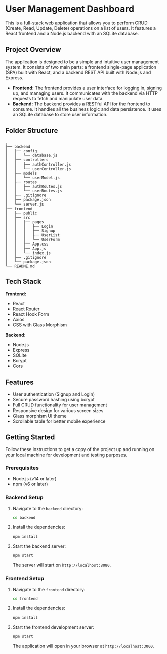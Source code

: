 # User Management Dashboard

This is a full-stack web application that allows you to perform CRUD (Create, Read, Update, Delete) operations on a list of users. It features a React frontend and a Node.js backend with an SQLite database.

## Project Overview

The application is designed to be a simple and intuitive user management system. It consists of two main parts: a frontend single-page application (SPA) built with React, and a backend REST API built with Node.js and Express.

- **Frontend:** The frontend provides a user interface for logging in, signing up, and managing users. It communicates with the backend via HTTP requests to fetch and manipulate user data.
- **Backend:** The backend provides a RESTful API for the frontend to consume. It handles all the business logic and data persistence. It uses an SQLite database to store user information.

## Folder Structure

```
.
├── backend
│   ├── config
│   │   └── database.js
│   ├── controllers
│   │   ├── authController.js
│   │   └── userController.js
│   ├── models
│   │   └── userModel.js
│   ├── routes
│   │   ├── authRoutes.js
│   │   └── userRoutes.js
│   ├── .gitignore
│   ├── package.json
│   └── server.js
├── frontend
│   ├── public
│   ├── src
│   │   ├── pages
│   │   │   ├── Login
│   │   │   ├── Signup
│   │   │   ├── UserList
│   │   │   └── UserForm
│   │   ├── App.css
│   │   ├── App.js
│   │   └── index.js
│   ├── .gitignore
│   └── package.json
└── README.md
```

## Tech Stack

**Frontend:**
- React
- React Router
- React Hook Form
- Axios
- CSS with Glass Morphism

**Backend:**
- Node.js
- Express
- SQLite
- Bcrypt
- Cors

## Features

- User authentication (Signup and Login)
- Secure password hashing using bcrypt
- Full CRUD functionality for user management
- Responsive design for various screen sizes
- Glass morphism UI theme
- Scrollable table for better mobile experience

## Getting Started

Follow these instructions to get a copy of the project up and running on your local machine for development and testing purposes.

### Prerequisites

- Node.js (v14 or later)
- npm (v6 or later)

### Backend Setup

1.  Navigate to the `backend` directory:
    ```sh
    cd backend
    ```

2.  Install the dependencies:
    ```sh
    npm install
    ```

3.  Start the backend server:
    ```sh
    npm start
    ```
    The server will start on `http://localhost:8080`.

### Frontend Setup

1.  Navigate to the `frontend` directory:
    ```sh
    cd frontend
    ```

2.  Install the dependencies:
    ```sh
    npm install
    ```

3.  Start the frontend development server:
    ```sh
    npm start
    ```
    The application will open in your browser at `http://localhost:3000`.